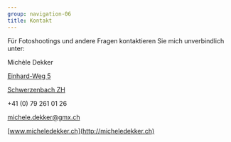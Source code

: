 ```yaml
---
group: navigation-06
title: Kontakt
---
```

Für Fotoshootings und andere Fragen kontaktieren Sie mich unverbindlich unter:

Michèle Dekker

[Einhard-Weg 5](https://www.google.ch/maps/place/Einhardweg+5,+8603+Schwerzenbach/@47.3812411,8.658885,17z/data=!4m13!1m7!3m6!1s0x479aa3c407686baf:0x9fea099c2f941ddc!2sEinhardweg+5,+8603+Schwerzenbach!3b1!8m2!3d47.3823562!4d8.6604139!3m4!1s0x479aa3c407686baf:0x9fea099c2f941ddc!8m2!3d47.3823562!4d8.6604139)

[Schwerzenbach ZH](https://www.google.ch/maps/place/Einhardweg+5,+8603+Schwerzenbach/@47.3812411,8.658885,17z/data=!4m13!1m7!3m6!1s0x479aa3c407686baf:0x9fea099c2f941ddc!2sEinhardweg+5,+8603+Schwerzenbach!3b1!8m2!3d47.3823562!4d8.6604139!3m4!1s0x479aa3c407686baf:0x9fea099c2f941ddc!8m2!3d47.3823562!4d8.6604139)



+41 (0) 79 261 01 26 



[michele.dekker@gmx.ch](mailto:michele.dekker@gmx.ch)

[www.micheledekker.ch](http://micheledekker.ch)